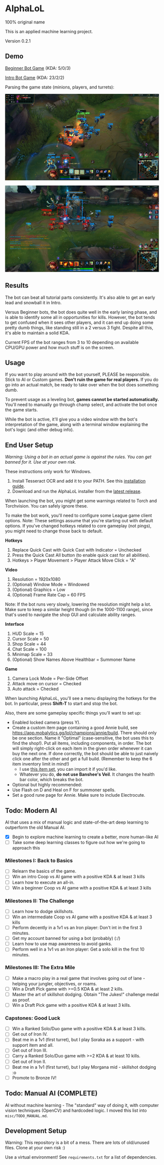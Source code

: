 # AlphaLoL

100% original name

This is an applied machine learning project.

Version 0.2.1

## Demo

[Beginner Bot Game](https://www.youtube.com/watch?v=KWuxXuVBSl4&list=PLMhnlK6gpgE8hznQT_UEJ6PEKKHFgOIqW&index=5) (KDA: 5/0/3)

[Intro Bot Game](https://www.youtube.com/watch?v=1myX82e-rvc&list=PLMhnlK6gpgE8hznQT_UEJ6PEKKHFgOIqW&index=4) (KDA: 23/2/2)

Parsing the game state (minions, players, and turrets):

![Vision Demo 3](img/demo/vision_demo3.jpg)

![Vision Demo 5](img/demo/vision_demo5.jpg)

## Results

The bot can beat all tutorial parts consistently. It's also able to get an early lead and snowball it in Intro.

Versus Beginner bots, the bot does quite well in the early laning phase, and is able to identify some all in opportunities for kills. However, the bot tends to get confused when it sees other players, and it can end up doing some pretty dumb things, like standing still in a 2 versus 3 fight. Despite all this, it's able to maintain a solid KDA.

Current FPS of the bot ranges from 3 to 10 depending on available CPU/GPU power and how much stuff is on the screen.

## Usage

If you want to play around with the bot yourself, PLEASE be responsible. Stick to AI or Custom games. **Don't ruin the game for real players.** If you do go into an actual match, be ready to take over when the bot does something dumb.

To prevent usage as a leveling bot, **games cannot be started automatically.** You'll need to manually go through champ select, and activate the bot once the game starts.

While the bot is active, it'll give you a video window with the bot's interpretation of the game, along with a terminal window explaining the bot's logic (and other debug info).

## End User Setup

*Warning: Using a bot in an actual game is against the rules. You can get banned for it. Use at your own risk.*

These instructions only work for Windows.

1. Install Tesseract OCR and add it to your PATH. See this [installation guide](https://linuxhint.com/install-tesseract-windows/).
2. Download and run the AlphaLoL installer from the [latest release](https://github.com/Giantpizzahead/AlphaLoL/releases/latest).

When launching the bot, you might get some warnings related to Torch and Torchvision. You can safely ignore these.

To make the bot work, you'll need to configure some League game client options. Note: These settings assume that you're starting out with default options. If you've changed hotkeys related to core gameplay (not pings), you might need to change those back to default.

**Hotkeys**

1. Replace Quick Cast with Quick Cast with Indicator = Unchecked
2. Press the Quick Cast All button (to enable quick cast for all abilities).
3. Hotkeys > Player Movement > Player Attack Move Click = "A"

**Video**

1. Resolution = 1920x1080
2. (Optional) Window Mode = Windowed
3. (Optional) Graphics = Low
4. (Optional) Frame Rate Cap = 60 FPS

Note: If the bot runs very slowly, lowering the resolution might help a lot. Make sure to keep a similar height though (in the 1000-1100 range), since that's used to navigate the shop GUI and calculate ability ranges.

**Interface**

1. HUD Scale = 15
2. Cursor Scale = 50
3. Shop Scale = 44
4. Chat Scale = 100
5. Minimap Scale = 33
6. (Optional) Show Names Above Healthbar = Summoner Name

**Game**

1. Camera Lock Mode = Per-Side Offset
2. Attack move on cursor = Checked
3. Auto attack = Checked

When launching AlphaLoL, you'll see a menu displaying the hotkeys for the bot. In particular, press **Shift-T** to start and stop the bot.

Also, there are some gameplay specific things you'll want to set up:
- Enabled locked camera (press Y).
- Create a custom item page containing a good Annie build, see https://app.mobalytics.gg/lol/champions/annie/build. 
   There should only be one section. Name it "Optimal" (case-sensitive, the bot uses this to find the shop!).
   Put all items, including components, in order. The bot will simply right-click on each item in the given order
   whenever it can buy the next one. If done correctly, the bot should be able to just naively click one after the other
   and get a full build. (Remember to keep the 6 item inventory limit in mind!)
  - I use [this item set](https://pastebin.com/4ik52kCy), you can import it if you'd like.
  - Whatever you do, **do not use Banshee's Veil**. It changes the health bar color, which breaks the bot.
- Optional but highly recommended:
- Use Flash on D and Heal on F for summoner spells.
- Set a good rune page for Annie. Make sure to include Electrocute.


## Todo: Modern AI

AI that uses a mix of manual logic and state-of-the-art deep learning to outperform the old Manual AI.

- [X] Begin to explore machine learning to create a better, more human-like AI
- [ ] Take some deep learning classes to figure out how we're going to approach this

### Milestones I: Back to Basics

  - [ ] Relearn the basics of the game.
  - [ ] Win an intro Coop vs AI game with a positive KDA & at least 3 kills
  - [ ] Learn how to execute an all-in.
  - [ ] Win a beginner Coop vs AI game with a positive KDA & at least 3 kills

### Milestones II: The Challenge

  - [ ] Learn how to dodge skillshots.
  - [ ] Win an intermediate Coop vs AI game with a positive KDA & at least 3 kills
  - [ ] Perform decently in a 1v1 vs an Iron player: Don't int in the first 3 minutes.
  - [ ] Get my account banned for using a bot (probably) (:/)
  - [ ] Learn how to use map awareness to avoid ganks.
  - [ ] Perform well in a 1v1 vs an Iron player: Get a solo kill in the first 10 minutes.

### Milestones III: The Extra Mile

  - [ ] Make a macro play in a real game that involves going out of lane - helping your jungler, objectives, or roams.
  - [ ] Win a Draft Pick game with >=0.5 KDA & at least 2 kills.
  - [ ] Master the art of skillshot dodging. Obtain "The Jukes!" challenge medal as proof.
  - [ ] Win a Draft Pick game with a positive KDA & at least 3 kills.

### Capstones: Good Luck

  - [ ] Win a Ranked Solo/Duo game with a positive KDA & at least 3 kills.
  - [ ] Get out of Iron IV.
  - [ ] Beat me in a 1v1 (first turret), but I play Soraka as a support - with support item and all.
  - [ ] Get out of Iron III.
  - [ ] Carry a Ranked Solo/Duo game with >=2 KDA & at least 10 kills.
  - [ ] Get out of Iron II.
  - [ ] Beat me in a 1v1 (first turret), but I play Morgana mid - skillshot dodging :o
  - [ ] Promote to Bronze IV!

## Todo: Manual AI (COMPLETE)

AI without machine learning - The "standard" way of doing it, with computer vision techniques (OpenCV) and hardcoded logic. I moved this list into `misc/TODO_MANUAL.md`.

## Development Setup

Warning: This repository is a bit of a mess. There are lots of old/unused files. Clone at your own risk :)

Use a virtual environment! See `requirements.txt` for a list of dependencies.

